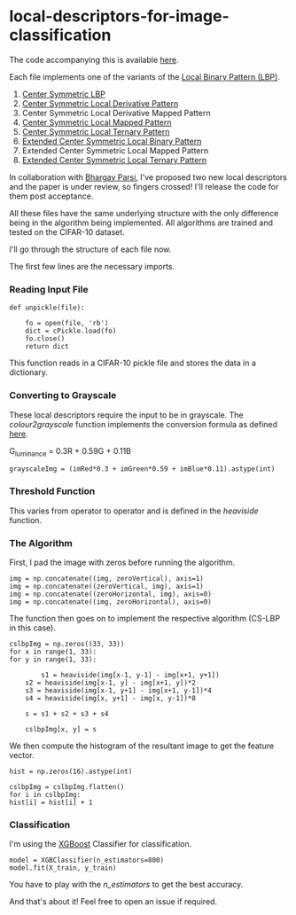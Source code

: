 # local-descriptors-for-image-classification

The code accompanying this is available [here](https://github.com/vdevmcitylp/local-descriptors-for-image-classification).

Each file implements one of the variants of the [Local Binary Pattern (LBP)](http://jultika.oulu.fi/files/isbn9514270762.pdf).

1. [Center Symmetric LBP](http://www.ee.oulu.fi/mvg/files/pdf/pdf_750.pdf)
2. [Center Symmetric Local Derivative Pattern](https://ieeexplore.ieee.org/document/6011859/) 
3. Center Symmetric Local Derivative Mapped Pattern
4. [Center Symmetric Local Mapped Pattern](https://dl.acm.org/citation.cfm?id=2554895)
5. [Center Symmetric Local Ternary Pattern](https://www.computer.org/csdl/proceedings/cvpr/2010/6984/00/05540195-abs.html)
6. [Extended Center Symmetric Local Binary Pattern](https://hal.archives-ouvertes.fr/hal-01227955/document)
7. Extended Center Symmetric Local Mapped Pattern
8. [Extended Center Symmetric Local Ternary Pattern](https://link.springer.com/chapter/10.1007/978-3-642-23321-0_56)

In collaboration with [Bhargav Parsi](https://bhargav265.github.io/bhargavparsi/), I've proposed two new local descriptors and the paper is under review, so fingers crossed! I'll release the code for them post acceptance.

All these files have the same underlying structure with the only difference being in the algorithm being implemented.
All algorithms are trained and tested on the CIFAR-10 dataset.

I'll go through the structure of each file now.

The first few lines are the necessary imports.

### Reading Input File

    def unpickle(file):
	
        fo = open(file, 'rb')
        dict = cPickle.load(fo)
        fo.close()
        return dict
        
This function reads in a CIFAR-10 pickle file and stores the data in a dictionary.

### Converting to Grayscale

These local descriptors require the input to be in grayscale. The *colour2grayscale* function implements the conversion formula as defined [here](http://journals.plos.org/plosone/article?id=10.1371/journal.pone.0029740).

G<sub>luminance</sub> = 0.3R + 0.59G + 0.11B

    grayscaleImg = (imRed*0.3 + imGreen*0.59 + imBlue*0.11).astype(int)


### Threshold Function

This varies from operator to operator and is defined in the *heaviside* function.

### The Algorithm

First, I pad the image with zeros before running the algorithm. 

    img = np.concatenate((img, zeroVertical), axis=1)
    img = np.concatenate((zeroVertical, img), axis=1)
    img = np.concatenate((zeroHorizontal, img), axis=0)
    img = np.concatenate((img, zeroHorizontal), axis=0)

The function then goes on to implement the respective algorithm (CS-LBP in this case). 

    cslbpImg = np.zeros((33, 33))
    for x in range(1, 33):
	for y in range(1, 33):
				
       	    s1 = heaviside(img[x-1, y-1] - img[x+1, y+1])
	    s2 = heaviside(img[x-1, y] - img[x+1, y])*2 
	    s3 = heaviside(img[x-1, y+1] - img[x+1, y-1])*4 
	    s4 = heaviside(img[x, y+1] - img[x, y-1])*8

	    s = s1 + s2 + s3 + s4

	    cslbpImg[x, y] = s

We then compute the histogram of the resultant image to get the feature vector.

    hist = np.zeros(16).astype(int)

    cslbpImg = cslbpImg.flatten()
    for i in cslbpImg:
	hist[i] = hist[i] + 1

### Classification

I'm using the [XGBoost](https://xgboost.readthedocs.io/en/latest/) Classifier for classification.

    model = XGBClassifier(n_estimators=800)
    model.fit(X_train, y_train)

You have to play with the *n_estimators* to get the best accuracy.

And that's about it! Feel free to open an issue if required.
